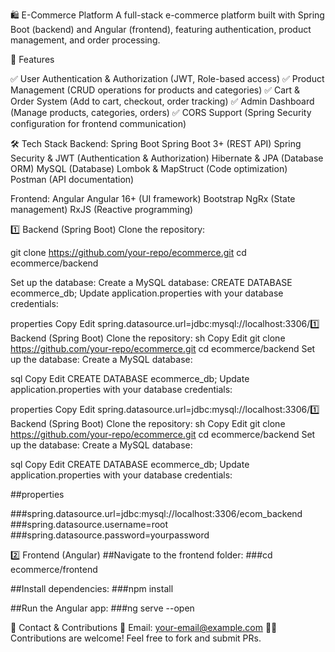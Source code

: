 🛍️ E-Commerce Platform
A full-stack e-commerce platform built with Spring Boot (backend) and Angular (frontend), featuring authentication, product management, and order processing.


📌 Features

✅ User Authentication & Authorization (JWT, Role-based access)
✅ Product Management (CRUD operations for products and categories)
✅ Cart & Order System (Add to cart, checkout, order tracking)
✅ Admin Dashboard (Manage products, categories, orders)
✅ CORS Support (Spring Security configuration for frontend communication)

🛠️ Tech Stack
Backend: Spring Boot
Spring Boot 3+ (REST API)
Spring Security & JWT (Authentication & Authorization)
Hibernate & JPA (Database ORM)
MySQL (Database)
Lombok & MapStruct (Code optimization)
Postman (API documentation)

Frontend: Angular
Angular 16+ (UI framework)
Bootstrap
NgRx (State management)
RxJS (Reactive programming)



1️⃣ Backend (Spring Boot)
Clone the repository:

git clone https://github.com/your-repo/ecommerce.git
cd ecommerce/backend

Set up the database:
Create a MySQL database:
CREATE DATABASE ecommerce_db;
Update application.properties with your database credentials:

properties
Copy
Edit
spring.datasource.url=jdbc:mysql://localhost:3306/1️⃣ Backend (Spring Boot)
Clone the repository:
sh
Copy
Edit
git clone https://github.com/your-repo/ecommerce.git
cd ecommerce/backend
Set up the database:
Create a MySQL database:

sql
Copy
Edit
CREATE DATABASE ecommerce_db;
Update application.properties with your database credentials:

properties
Copy
Edit
spring.datasource.url=jdbc:mysql://localhost:3306/1️⃣ Backend (Spring Boot)
Clone the repository:
sh
Copy
Edit
git clone https://github.com/your-repo/ecommerce.git
cd ecommerce/backend
Set up the database:
Create a MySQL database:

sql
Copy
Edit
CREATE DATABASE ecommerce_db;
Update application.properties with your database credentials:

##properties

###spring.datasource.url=jdbc:mysql://localhost:3306/ecom_backend
###spring.datasource.username=root
###spring.datasource.password=yourpassword


2️⃣ Frontend (Angular)
##Navigate to the frontend folder:
###cd ecommerce/frontend

##Install dependencies:
###npm install


##Run the Angular app:
###ng serve --open


📩 Contact & Contributions
📧 Email: your-email@example.com
👨‍💻 Contributions are welcome! Feel free to fork and submit PRs.
